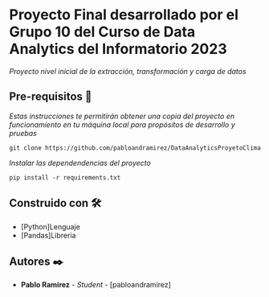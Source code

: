 # Proyecto Final desarrollado por el Grupo 10 del Curso de Data Analytics del Informatorio 2023

_Proyecto nivel inicial de la extracción, transformación y carga de datos_

## Pre-requisitos 🚀

_Estas instrucciones te permitirán obtener una copia del proyecto en funcionamiento en tu máquina local para propósitos de desarrollo 
y pruebas_

```
git clone https://github.com/pabloandramirez/DataAnalyticsProyetoClima
```

_Instalar las dependendencias del proyecto_

```
pip install -r requirements.txt
```

## Construido con 🛠️

* [Python]Lenguaje
* [Pandas]Libreria


## Autores ✒️

* **Pablo Ramirez** - *Student* - [pabloandramirez]
